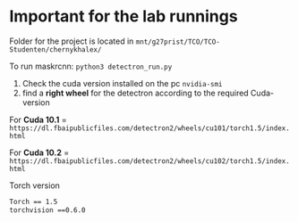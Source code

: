 # Important for the lab runnings

Folder for the project is located in 
`mnt/g27prist/TCO/TCO-Studenten/chernykhalex/`

To run maskrcnn: `python3 detectron_run.py`

1. Check the cuda version installed on the pc 
`nvidia-smi`
2. find a **right wheel** for the detectron according to the required Cuda-version

For **Cuda 10.1** = `https://dl.fbaipublicfiles.com/detectron2/wheels/cu101/torch1.5/index.html`

For **Cuda 10.2** = `https://dl.fbaipublicfiles.com/detectron2/wheels/cu102/torch1.5/index.html`


Torch version
```bash
Torch == 1.5
torchvision ==0.6.0
```